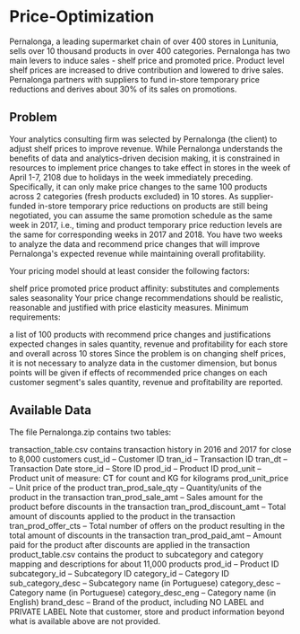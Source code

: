 # Price-Optimization
Pernalonga, a leading supermarket chain of over 400 stores in Lunitunia, sells over 10 thousand products in over 400 categories.  Pernalonga has two main levers to induce sales - shelf price and promoted price.  Product level shelf prices are increased to drive contribution and lowered to drive sales.  Pernalonga partners with suppliers to fund in-store temporary price reductions and derives about 30% of its sales on promotions.  

## Problem
Your analytics consulting firm was selected by Pernalonga (the client) to adjust shelf prices to improve revenue.  While Pernalonga understands the benefits of data and analytics-driven decision making, it is constrained in resources to implement price changes to take effect in stores in the week of April 1-7, 2108 due to holidays in the week immediately preceding.  Specifically, it can only make price changes to the same 100 products across 2 categories (fresh products excluded) in 10 stores.  As supplier-funded in-store temporary price reductions on products are still being negotiated, you can assume the same promotion schedule as the same week in 2017, i.e., timing and product temporary price reduction levels are the same for corresponding weeks in 2017 and 2018.  You have two weeks to analyze the data and recommend price changes that will improve Pernalonga's expected revenue while maintaining overall profitability.

Your pricing model should at least consider the following factors:

shelf price
promoted price
product affinity: substitutes and complements
sales seasonality
Your price change recommendations should be realistic, reasonable and justified with price elasticity measures.  Minimum requirements:

a list of 100 products with recommend price changes and justifications
expected changes in sales quantity, revenue and profitability for each store and overall across 10 stores
Since the problem is on changing shelf prices, it is not necessary to analyze data in the customer dimension, but bonus points will be given if effects of recommended price changes on each customer segment's sales quantity, revenue and profitability are reported.

## Available Data
The file Pernalonga.zip contains two tables:

transaction_table.csv contains transaction history in 2016 and 2017 for close to 8,000 customers
cust_id – Customer ID
tran_id – Transaction ID
tran_dt – Transaction Date
store_id – Store ID
prod_id – Product ID
prod_unit – Product unit of measure: CT for count and KG for kilograms
prod_unit_price – Unit price of the product
tran_prod_sale_qty – Quantity/units of the product in the transaction
tran_prod_sale_amt – Sales amount for the product before discounts in the transaction
tran_prod_discount_amt – Total amount of discounts applied to the product in the transaction
tran_prod_offer_cts – Total number of offers on the product resulting in the total amount of discounts in the transaction
tran_prod_paid_amt – Amount paid for the product after discounts are applied in the transaction
product_table.csv contains the product to subcategory and category mapping and descriptions for about 11,000 products
prod_id – Product ID
subcategory_id – Subcategory ID
category_id – Category ID
sub_category_desc – Subcategory name (in Portuguese)
category_desc – Category name (in Portuguese)
category_desc_eng – Category name (in English)
brand_desc – Brand of the product, including NO LABEL and PRIVATE LABEL
Note that customer, store and product information beyond what is available above are not provided.
